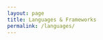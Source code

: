 ```yaml
---
layout: page
title: Languages & Frameworks
permalink: /languages/
---
```

<script src="/js/draw.js"></script>